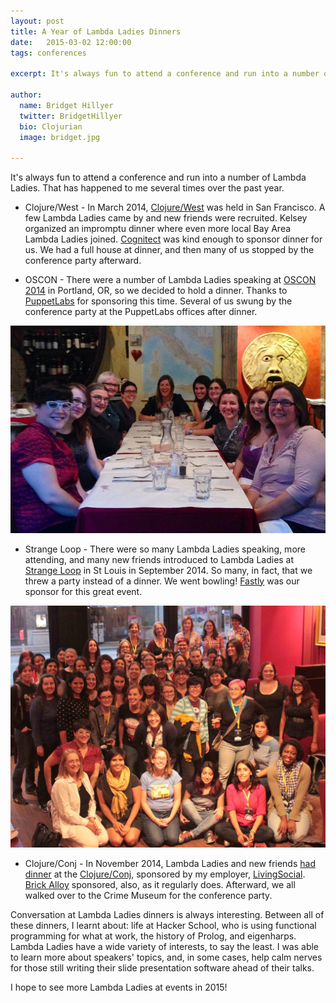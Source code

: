 ```yaml
---
layout: post
title: A Year of Lambda Ladies Dinners 
date:   2015-03-02 12:00:00
tags: conferences

excerpt: It's always fun to attend a conference and run into a number of Lambda Ladies. 

author:
  name: Bridget Hillyer
  twitter: BridgetHillyer 
  bio: Clojurian
  image: bridget.jpg

---
```


It's always fun to attend a conference and run into a number of Lambda Ladies. That has happened to me several times over the past year.

- Clojure/West - In March 2014, [Clojure/West](https://www.youtube.com/playlist?list=PLZdCLR02grLp__wRg5OTavVj4wefg69hM) was held in San Francisco. A few Lambda Ladies came by and new friends were recruited. Kelsey organized an impromptu dinner where even more local Bay Area Lambda Ladies joined. [Cognitect](http://cognitect.com/) was kind enough to sponsor dinner for us. We had a full house at dinner, and then many of us stopped by the conference party afterward.

- OSCON - There were a number of Lambda Ladies speaking at [OSCON 2014](http://www.oscon.com/oscon2014) in Portland, OR, so we decided to hold a dinner. Thanks to [PuppetLabs](https://puppetlabs.com/) for sponsoring this time. Several of us swung by the conference party at the PuppetLabs offices after dinner.

<img src="/images/oscon-dinner.jpg" style="width:600px;" alt="OSCON Lambda Ladies dinner"/>

- Strange Loop - There were so many Lambda Ladies speaking, more attending, and many new friends introduced to Lambda Ladies at [Strange Loop](https://thestrangeloop.com/) in St Louis in September 2014. So many, in fact, that we threw a party instead of a dinner. We went bowling! [Fastly](http://www.fastly.com/) was our sponsor for this great event.

<img src="/images/strangeloop-party.jpg" style="width:600px;" alt="Strange Loop Lambda Ladies party"/>

- Clojure/Conj - In November 2014, Lambda Ladies and new friends [had dinner](http://annapawlicka.com/my-first-conj/) at the [Clojure/Conj](http://clojure-conj.org/), sponsored by my employer, [LivingSocial](https://www.livingsocial.com). [Brick Alloy](http://brickalloy.com/) sponsored, also, as it regularly does. Afterward, we all walked over to the Crime Museum for the conference party.

Conversation at Lambda Ladies dinners is always interesting. Between all of these dinners, I learnt about: life at Hacker School, who is using functional programming for what at work, the history of Prolog, and eigenharps. Lambda Ladies have a wide variety of interests, to say the least. I was able to learn more about speakers' topics, and, in some cases, help calm nerves for those still writing their slide presentation software ahead of their talks.

I hope to see more Lambda Ladies at events in 2015!

